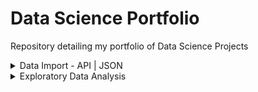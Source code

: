 # Data Science Portfolio
Repository detailing my portfolio of Data Science Projects

<details>
<summary>Data Import - API | JSON</summary>

</details>

<details>
<summary>Exploratory Data Analysis</summary>

<blockquote>
<details>
	<summary>Exploratory Data Analysis - Supermarket Dataset</summary>
<blockquote>
### [1. EDA on Supermarket Dataset](https://github.com/ankurdhamija83/Data-Science-Projects/tree/main/EDA/Supermarket)
The goal of this project is to do `Exploratory Data Analysis` on a Supermarket Dataset. The notebook contains following sections.

**a. Initial Data Exploration**
- Load the dataset
- Basic overview
- Check the shape of the dataset
- Display the list of columns
- Check for data types
- Set index
- Get summary statistics

``` bash
#Key commands used
pd.read_csv()
df.head()
df.shape
df.columns()
df.dtypes
df.set_index()
df.info()
df.describe()
```
---

**b. Univariate Analysis**
- Distribution of a numerical variable
- Histogram of multiple numerical variables
- Countplot

``` bash
#Key commands used
sns.distplot()
plt.axvline()
plt.legend()
df.hist()
sns.countplot()
```
---

**c. Bivariate Analysis**
- Scatterplot to understand relationship between numeric variables
- Regression plot
- Box plot
- Line plot

``` bash
#Key commands used
sns.scatterplot()
sns.regplot()
sns.boxplot()
sns.lineplot()
```
---

**d. Dealing with Duplicate rows and missing values**
- Check and remove Duplicate rows
- Impute missing values

``` bash
#Key commands used
df.isnull()
df.isnull().sum()
df.fillna()
```
---

**e. Correlation analysis**
- Check for correlation amongst numeric variables

``` bash
#Key commands used
np.corrcoef()
df.corr()
sns.heatmap()
np.round()
```
---
</details>

<details>
	<summary>Exploratory Data Analysis on Movies Dataset</summary>


### [2. EDA on Movies Dataset](https://github.com/ankurdhamija83/Data-Science-Portfolio/tree/main/EDA/Movies)

The goal of this project is to do `Exploratory Data Analysis` on a Movies Dataset. The dataset contains a list of `44,691` movies and a total of `22` columns.

Columns contain information related to movie name, genre, actors, directors, franchise, revenue, budget and other related information.

We do an `Exploratory Data Analysis` using `Pandas` to help `answer following queries`


**a. Find the best and worst movies with**
- Highest revenue
- Lowest revenue
- Highest Profit (Revenue - Budget)
- Lowest Profit (Revenue - Budget)
- Highest Return on Investment (=Revenue / Budget) (only movies with Budget >= 10)
- Lowest Return on Investment (=Revenue / Budget) (only movies with Budget >= 10)
- Highest number of Votes
- Highest Rating (only movies with 10 or more Ratings)
- Lowest Rating (only movies with 10 or more Ratings)
- Highest Popularity


**b. Filter the dataset with following `complex queries`**
- Science Fiction Action Movie with Bruce Willis (sorted from high to low Rating)
- Movies with Uma Thurman and directed by Quentin Tarantino (sorted from short to long runtime)
- Most Successful Pixar Studio Movies between 2010 and 2015 (sorted from high to low Revenue)
- Action or Thriller Movie with original language English and minimum Rating of 7.5 (most recent movies first)

**c. Analyze the Dataset and find out whether Franchises (Movies that belong to a collection) are more successful than stand-alone movies**
- Mean revenue
- Median Return on Investment
- Mean budget raised
- Mean popularity
- Mean rating

**d. Find out most successful franchisees**
- Total number of movies
- Total & mean budget
- Total & mean revenue
- Mean rating

**e. Find out most successful directors**
- Total number of movies
- Total revenue
- Mean rating
</details>


</details>


